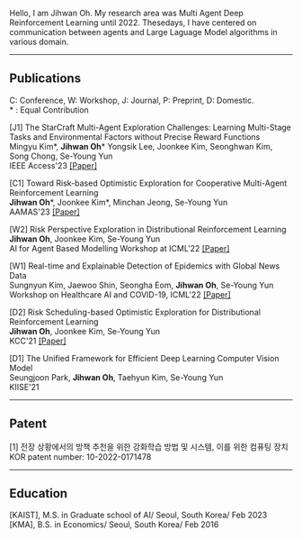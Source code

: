 Hello, I am Jihwan Oh. My research area was Multi Agent Deep Reinforcement Learning until 2022. Thesedays, I have centered on communication between agents and Large Laguage Model algorithms in various domain.

---

## Publications
C: Conference, W: Workshop, J: Journal, P: Preprint, D: Domestic.   
\* : Equal Contribution

[J1] The StarCraft Multi-Agent Exploration Challenges: Learning Multi-Stage Tasks and Environmental Factors without Precise Reward Functions  
Mingyu Kim\*, **Jihwan Oh**\* Yongsik Lee, Joonkee Kim, Seonghwan Kim, Song Chong, Se-Young Yun  
IEEE Access'23
<a href="https://ieeexplore.ieee.org/stamp/stamp.jsp?tp=&arnumber=10099458"> [Paper] </a>

[C1] Toward Risk-based Optimistic Exploration for Cooperative Multi-Agent Reinforcement Learning  
**Jihwan Oh**\*, Joonkee Kim\*, Minchan Jeong, Se-Young Yun  
AAMAS'23
<a href="https://arxiv.org/pdf/2303.01768.pdf"> [Paper] </a>

[W2] Risk Perspective Exploration in Distributional Reinforcement Learning  
**Jihwan Oh**, Joonkee Kim, Se-Young Yun  
AI for Agent Based Modelling Workshop at ICML'22
<a href="https://arxiv.org/pdf/2206.14170.pdf"> [Paper] </a>

[W1] Real-time and Explainable Detection of Epidemics with Global News Data  
Sungnyun Kim, Jaewoo Shin, Seongha Eom, **Jihwan Oh**, Se-Young Yun
Workshop on Healthcare AI and COVID-19, ICML'22
<a href="https://proceedings.mlr.press/v184/kim22a/kim22a.pdf"> [Paper] </a>

[D2] Risk Scheduling-based Optimistic Exploration for Distributional Reinforcement Learning  
**Jihwan Oh**, Joonkee Kim, Se-Young Yun  
KCC'21
<a href="https://www.dbpia.co.kr/journal/articleDetail?nodeId=NODE11214570&nodeId=NODE11214570&medaTypeCode=185005&locale=ko&foreignIpYn=N&articleTitle=분포+강화학습을+위한+위험도+스케줄링+기반의+낙천적+탐색+방법&articleTitleEn=Risk+Scheduling-based+Optimistic+Exploration+for+Distributional+Reinforcement+Learning&language=ko_KR&hasTopBanner=true"> [Paper] </a>

[D1] The Unified Framework for Efficient Deep Learning Computer Vision Model  
Seungjoon Park, **Jihwan Oh**, Taehyun Kim, Se-Young Yun  
KIISE'21


---

## Patent

[1] 전장 상황에서의 방책 추천을 위한 강화학습 방법 및 시스템, 이를 위한 컴퓨팅 장치  
KOR patent number: 10-2022-0171478


---

## Education

[KAIST], M.S. in Graduate school of AI/ Seoul, South Korea/ Feb 2023  
[KMA], B.S. in Economics/ Seoul, South Korea/ Feb 2016  
